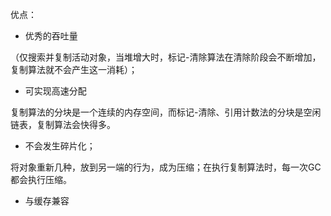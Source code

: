 优点：

* 优秀的吞吐量

（仅搜索并复制活动对象，当堆增大时，标记-清除算法在清除阶段会不断增加，复制算法就不会产生这一消耗）；

* 可实现高速分配

复制算法的分块是一个连续的内存空间，而标记-清除、引用计数法的分块是空闲链表，复制算法会快得多。

* 不会发生碎片化；

将对象重新几种，放到另一端的行为，成为压缩；在执行复制算法时，每一次GC都会执行压缩。

* 与缓存兼容



